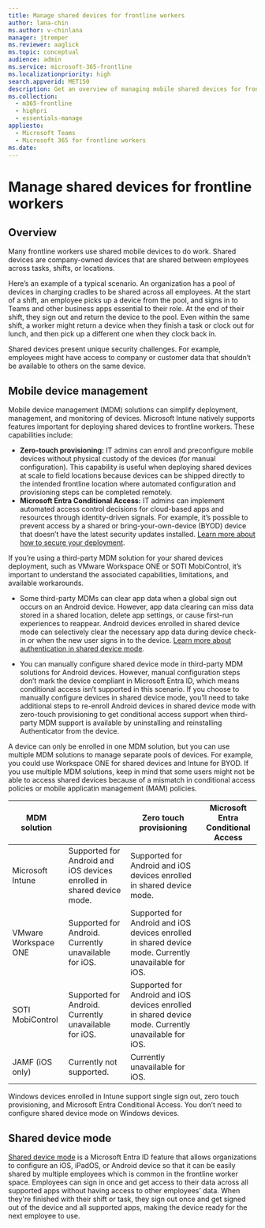 ```yaml
---
title: Manage shared devices for frontline workers
author: lana-chin
ms.author: v-chinlana
manager: jtremper
ms.reviewer: aaglick
ms.topic: conceptual
audience: admin
ms.service: microsoft-365-frontline
ms.localizationpriority: high
search.appverid: MET150
description: Get an overview of managing mobile shared devices for frontline workers in your organization. 
ms.collection: 
  - m365-frontline
  - highpri
  - essentials-manage
appliesto: 
  - Microsoft Teams
  - Microsoft 365 for frontline workers
ms.date: 
---
```


# Manage shared devices for frontline workers

## Overview

Many frontline workers use shared mobile devices to do work. Shared devices are company-owned devices that are shared between employees across tasks, shifts, or locations.

Here’s an example of a typical scenario. An organization has a pool of devices in charging cradles to be shared across all employees. At the start of a shift, an employee picks up a device from the pool, and signs in to Teams and other business apps essential to their role. At the end of their shift, they sign out and return the device to the pool. Even within the same shift, a worker might return a device when they finish a task or clock out for lunch, and then pick up a different one when they clock back in.

Shared devices present unique security challenges. For example, employees might have access to company or customer data that shouldn’t be available to others on the same device.

## Mobile device management

Mobile device management (MDM) solutions can simplify deployment, management, and monitoring of devices. Microsoft Intune natively supports features important for deploying shared devices to frontline workers. These capabilities include:

- **Zero-touch provisioning:** IT admins can enroll and preconfigure mobile devices without physical custody of the devices (for manual configuration). This capability is useful when deploying shared devices at scale to field locations because devices can be shipped directly to the intended frontline location where automated configuration and provisioning steps can be completed remotely.
- **Microsoft Entra Conditional Access:** IT admins can implement automated access control decisions for cloud-based apps and resources through identity-driven signals. For example, it’s possible to prevent access by a shared or bring-your-own-device (BYOD) device that doesn’t have the latest security updates installed. [Learn more about how to secure your deployment](flw-setup-microsoft-365.md#step-6-configure-security).

If you’re using a third-party MDM solution for your shared devices deployment, such as VMware Workspace ONE or SOTI MobiControl, it’s important to understand the associated capabilities, limitations, and available workarounds.

- Some third-party MDMs can clear app data when a global sign out occurs on an Android device. However, app data clearing can miss data stored in a shared location, delete app settings, or cause first-run experiences to reappear. Android devices enrolled in shared device mode can selectively clear the necessary app data during device check-in or when the new user signs in to the device. [Learn more about authentication in shared device mode](#authentication).

- You can manually configure shared device mode in third-party MDM solutions for Android devices. However, manual configuration steps don’t mark the device compliant in Microsoft Entra ID, which means conditional access isn’t supported in this scenario. If you choose to manually configure devices in shared device mode, you’ll need to take additional steps to re-enroll Android devices in shared device mode with zero-touch provisioning to get conditional access support when third-party MDM support is available by uninstalling and reinstalling Authenticator from the device.

A device can only be enrolled in one MDM solution, but you can use multiple MDM solutions to manage separate pools of devices. For example, you could use Workspace ONE for shared devices and Intune for BYOD. If you use multiple MDM solutions, keep in mind that some users might not be able to access shared devices because of a mismatch in conditional access policies or mobile applicatin management (MAM) policies.

|MDM solution ||Zero touch provisioning|Microsoft Entra Conditional Access|
|-------------|---------------|-----------------------|---------------------------|
|Microsoft Intune |Supported for Android and iOS devices enrolled in shared device mode. |Supported for Android and iOS devices enrolled in shared device mode.|
|VMware Workspace ONE |Supported for Android. Currently unavailable for iOS. |Supported for Android and iOS devices enrolled in shared device mode. Currently unavailable for iOS.|
|SOTI MobiControl|Supported for Android. Currently unavailable for iOS.|Supported for Android and iOS devices enrolled in shared device mode. Currently unavailable for iOS.|
|JAMF (iOS only)|Currently not supported. |Currently unavailable for iOS. |

Windows devices enrolled in Intune support single sign out, zero touch provisioning, and Microsoft Entra Conditional Access. You don’t need to configure shared device mode on Windows devices.

## Shared device mode

[Shared device mode](/entra/identity-platform/msal-shared-devices) is a Microsoft Entra ID feature that allows organizations to configure an iOS, iPadOS, or Android device so that it can be easily shared by multiple employees which is common in the frontline worker space. Employees can sign in once and get access to their data across all supported apps without having access to other employees’ data. When they're finished with their shift or task, they sign out once and get signed out of the device and all supported apps, making the device ready for the next employee to use. 

<!--### Enroll Android and iOS personal devices

In addition to your company-owned devices, you can [enroll](/mem/intune/enrollment/device-enrollment) users' personally owned devices into management in Intune. For BYOD enrollment, you add device users in the Microsoft Intune admin center, configure their enrollment experience, and set up Intune policies. Users complete enrollment themselves in the Intune Company Portal app that's installed on their device.

In some cases, users may be reluctant to enroll their personal devices into management. If device enrollment isn't an option, you can choose a mobile application management (MAM) approach and use [app protection policies](/mem/intune/apps/app-protection-policies) to manage apps that contain corporate data. For example, you can apply app protection policies to Teams and Office mobile apps to prevent company data from being copied to personal apps on the device.

To learn more, see ["Personal devices vs Organization-owned devices" in the Intune planning guide](/mem/intune/fundamentals/intune-planning-guide#personal-devices-vs-organization-owned-devices) and [Deployment guidance: Enroll devices in Microsoft Intune](/mem/intune/fundamentals/deployment-guide-enrollment).

## Authentication

Authentication features control who or what uses an account to gain access to applications, data, and resources. Organizations deploying shared devices to frontline workers need authentication controls that don’t impede worker productivity while preventing unauthorized or unintended access to applications and data when devices are transferred between authenticated users.

Microsoft’s frontline solution is delivered from the cloud and utilizes Microsoft Entra ID as the underlying identity service for securing Microsoft 365 applications and resources. These authentication features in Microsoft Entra ID address the unique considerations for shared devices deployments: automatic single sign-on, single sign out, and other strong authentication methods.

### Shared device mode

[Shared device mode](/azure/active-directory/develop/msal-shared-devices) is a feature of Microsoft Entra ID that enables you to configure devices to be shared by employees. This feature enables single sign-on (SSO) and device-wide sign out for Microsoft Teams and all other apps that support shared device mode. You can integrate this capability into your line-of-business (LOB) apps using the Microsoft Authentication Library (MSAL). Once a device is in shared device mode, applications that leverage Microsoft Authentication Library (MSAL) can detect that they’re running on a shared device and determine who the current active user is. With this information, applications can accomplish these authentication controls:

- **Automatic single sign-on:** If a user has already signed into another MSAL application, the user will be logged into any application compatible with Shared Device Mode. This is an improvement to the previous single sign-on experience because it further reduces the time it takes to access applications after signing into the first application by removing the need for a user to select a previously signed in account.
- **Single sign-out:** Once a user signs out of an app using MSAL, all other applications integrated with shared device mode can stop background processes and commence sign out data clearing processes to prevent unauthorized or unintended access by the next user.

Here's how shared device mode works, using Teams as an example. When an employee signs in to Teams at the start of their shift, they’re automatically signed in to all other apps that support shared device mode on the device. At the end of their shift, when they sign out of Teams, they're signed out globally from all other apps that support shared device mode. After sign out, the employee's data and company data in Teams (including apps hosted within it) and in all other apps that support shared device mode can no longer be accessed. The device is ready for the next employee and can be safely handed off.

Shared device mode is an improvement to the app data clear functionality for Android because it allows application developers to selectively clear personal user data without impacting app settings or cached data. With shared device mode, the flags that allow an application to remember if a first run experience is shown aren't deleted so users don’t see a first run experience every time they sign-on.

Shared device mode also allows a device to be enrolled into Microsoft Entra ID once for all users so that you can easily create profiles that secure app and data usage on the shared device. This allows you to support conditional access without having to re-enroll the device every time a new user authenticates into the device.

You use a mobile device management (MDM) solution like Microsoft Intune or Microsoft Configuration Manager to prepare a device to be shared by installing the [Microsoft Authenticator app](https://support.microsoft.com/account-billing/how-to-use-the-microsoft-authenticator-app-9783c865-0308-42fb-a519-8cf666fe0acc) and turning on shared mode. Teams and all other apps that support shared device mode use the shared mode setting to manage users on the device. The MDM solution you use should also perform a device cleanup when sign out occurs.

> [!NOTE]
> Shared device mode isn’t a full data loss prevention solution. Shared device mode should be used in conjunction with Microsoft Application Manager (MAM) policies to ensure that data doesn’t leak to areas of the device that aren’t leveraging shared device mode (e.g., local file storage).

#### Prerequisites and considerations

You’ll need to meet the following prerequisites to use shared device mode.

- The device must first have Microsoft Authenticator installed.
- The device must be enrolled in shared device mode.
- All the applications that need these benefits need to integrate with the shared device mode APIs in MSAL.

MAM policies are required to prevent data from moving from shared device mode enabled applications to non-shared device mode enabled applications.

Currently, zero-touch provisioning of shared device mode is only available with Intune. If you’re using a third-party MDM solution, devices must be enrolled in shared device mode using the [manual configuration steps](/azure/active-directory/develop/tutorial-v2-shared-device-mode#set-up-an-android-device-in-shared-mode).

> [!NOTE]
> Conditional access isn’t fully supported for devices that are configured manually.

Some Microsoft 365 applications don’t currently support shared device mode. The table below summarizes what is available. If the application you need lacks shared device mode integration, it’s recommended that you run a web-based version of your application in either Microsoft Teams or Microsoft Edge to get the benefits of shared device mode.

Shared device mode is currently supported on Android devices. Here's some resources to help you get started.

#### Enroll Android devices into shared device mode

To manage and enroll Android devices into shared device mode using Intune, devices must be running Android OS version 8.0 or later, and have Google Mobile Services (GMS) connectivity. To learn more, see:

- [Set up Intune enrollment for Android Enterprise dedicated devices](/mem/intune/enrollment/android-kiosk-enroll)
- [Enroll Android Enterprise dedicated devices into Microsoft Entra shared device mode](https://techcommunity.microsoft.com/t5/intune-customer-success/enroll-android-enterprise-dedicated-devices-into-azure-ad-shared/ba-p/1820093)

You can also choose to deploy the Microsoft Managed Home Screen app to tailor the experience for users on their Intune-enrolled Android dedicated devices. Managed Home Screen acts as a launcher for other approved apps to run on top of it, and lets you customize devices and restrict what employees can access. For example, you can define how apps appear on the home screen, add your company logo, set custom wallpaper, and allow employees to set a session PIN. You can even configure sign out to happen automatically after a specified period of inactivity.  To learn more, see:

- [Configure the Microsoft Managed Home Screen app for Android Enterprise](/mem/intune/apps/app-configuration-managed-home-screen-app)
- [How to set up Microsoft Managed Home Screen on dedicated devices in multi-app kiosk mode](https://techcommunity.microsoft.com/t5/intune-customer-success/how-to-setup-microsoft-managed-home-screen-on-dedicated-devices/ba-p/1388060)

#### For developers creating apps for shared device mode

If you're a developer, see the following resources for more information about how to integrate your app with shared device mode:

- [Shared device mode for Android devices](/azure/active-directory/develop/msal-android-shared-devices)
- [Shared device mode for iOS devices](/azure/active-directory/develop/msal-ios-shared-devices)

### Multifactor authentication

Microsoft Entra ID supports several forms of multifactor authentication with the Authenticator app, FIDO2 keys, SMS, voice calls, and more.

Due to higher cost and legal restrictions, the most secure authentication methods may not be practical for many organizations. For example, FIDO2 security keys are typically considered too expensive, biometric tools like Windows Hello may run against existing regulations or union rules, and SMS sign in may not be possible if frontline workers aren’t permitted to bring their personal devices to work.

multifactor authentication provides a high level of security for applications and data but adds ongoing friction to user sign-on. For organizations that choose BYOD deployments, multifactor authentication may or may not be a practical option. It's highly recommended that business and technical teams validate the user experience with multifactor authentication before broad rollout so that the user impact can be properly considered in change management and readiness efforts.

If multifactor authentication isn't feasible for your organization or deployment model, you should plan to leverage robust conditional access policies to reduce security risk.

#### Passwordless authentication

To further simplify access for your frontline workforce, you can leverage passwordless authentication methods so that workers don’t need to remember or type in their passwords. Passwordless authentication methods are also typically more secure, and many can satisfy MFA requirements if necessary.

Before proceeding with a passwordless authentication method, you’ll need to determine if it can work in your existing environment. Considerations like cost, OS support, personal device requirement, and MFA support can impact whether an authentication method would work for your needs. For example, FIDO2 security keys are currently considered too expensive, and SMS and Authenticator sign in may not be possible if frontline workers aren't permitted to bring their personal devices to work.

Refer to the table to assess passwordless authentication methods for your frontline scenario.

|Method|OS support|Requires personal device|Supports multifactor authentication |
|------|----------|------------------------|-------------------------------------|
|SMS sign in |Android and iOS |Yes |No |
|Windows Hello |Windows |No |Yes |
|Microsoft Authenticator |All |Yes |Yes |
|FIDO2 Key |Windows |No |Yes |

If you're deploying with shared devices and the previous passwordless options aren't feasible, you can opt to disable strong password requirements so that users can provide simpler passwords while logging into managed devices. If you choose to disable strong password requirements, you should consider adding these strategies to your implementation plan.

- Only disable strong password requirements for users of shared devices.
- Create a conditional access policy that prevents these users from logging into non-shared devices on non-trusted networks.

## Authorization

Authorization features control what an authenticated user can do or access. In Microsoft 365, this is achieved through a combination of Microsoft Entra Conditional Access policies and application protection policies.

Implementing robust authorization controls is a critical component of securing a frontline shared devices deployment, particularly if it isn't possible to implement strong authentication methods like multifactor authentication (MFA) for cost or practicality reasons.

<a name='azure-ad-conditional-access'></a>

### Microsoft Entra Conditional Access

With conditional access, you can create rules that limit access based on the following signals:

- User or group membership
- IP location information
- Device (only available if the device is enrolled in Microsoft Entra ID)
- Application
- Real-time and calculated risk detection

Conditional access policies can be used to block access when a user is on a non-compliant device or while they’re on an untrusted network. For example, you may want to use conditional access to prevent users from accessing an inventory application when they aren’t on the work network or are using an unmanaged device, depending on your organization’s analysis of applicable laws.

For BYOD scenarios where it makes sense to access data outside of work, such as HR-related information or non-business-related applications, you may choose to implement more permissive conditional access policies alongside strong authentication methods like multifactor authentication.

Conditional access is supported for:

- Shared Windows devices managed in Intune.
- Shared Android and iOS devices enrolled in shared device mode with zero-touch provisioning.
- BYOD for Windows, Android, and iOS managed with Intune or third-party MDM solutions.

Conditional access **not** supported for:

- Devices manually configured with shared device mode, including Android and iOS devices managed with third-party MDM solutions.
- iPad devices that use Shared iPad for Business.

> [!NOTE]
> Conditional access for Android devices managed with select third-party MDM solutions is coming soon.

For more information on conditional access, see the [Microsoft Entra Conditional Access documentation](/azure/active-directory/conditional-access/).

### App protection policies

With MAM from Intune, you can use app protection policies (APP) with applications that have integrated with Intune’s [APP SDK](/mem/intune/developer/app-sdk-get-started). This allows you to further protect your organization's data within an application.

With app protection policies you can add access control safeguards, such as:

- Require a PIN to open an app in a work context.
- Control the sharing of data between applications
- Prevent the saving of company app data to a personal storage location
- Ensure the device’s operating system is up to date

You can also use APPs to ensure that data doesn’t leak to applications that don't support shared device mode. To prevent data loss, the following APPs must be enabled on shared devices:

- Disable copy/paste to non-shared device mode enabled applications.
- Disable local file saving.
- Disable data transfer capabilities to non-shared device mode enabled applications.

APPs are helpful in BYOD scenarios because they allow you to protect your data at the app level without having to manage the entire device. This is important in scenarios where employees may have a device managed by another tenant (for example, a university or another employer) and can't be managed by another company.

## Application management

Your deployment plan should include an inventory and assessment of the applications that frontline workers will need to do their jobs. This section covers considerations and necessary steps to ensure that users have access to required applications and that the experience is optimized in the context of your frontline implementation.

For the purposes of this assessment, applications are categorized in three groups:

- **Microsoft applications** are built and supported by Microsoft. Microsoft applications support Microsoft Entra ID and integrate with Intune’s APP SDK. However, not all Microsoft applications are supported with shared device mode. [See a list of supported applications and availability.](authentication bookmark)
- **Third-party applications** are built and sold commercially by a third-party provider. Some applications don’t support Microsoft Entra ID, Intune’s APP SDK, or shared device mode. Work with the application provider and your Microsoft account team to confirm what the user experience will be.
- **Custom line-of-business applications** are developed by your organization to address internal business needs. If you build applications using Power Apps, your app will automatically be enabled with Microsoft Entra ID, Intune, and shared device mode.

The applications that frontline users access meet these requirements (as applicable) for global single-in and single sign out to be enabled.

- **Integrate custom and third-party applications with [MSAL](/azure/active-directory/develop/msal-overview):** Users can authenticate into your applications using Microsoft Entra ID, enable SSO, and conditional access policies can be applied.
- **Integrate applications with shared device mode (applies only to Android or iOS shared devices):** Applications can use the necessary shared device mode APIs in MSAL to perform automatic single sign-on and single sign out. Appropriately using these APIs allows you to integrate with shared device mode. This isn’t necessary if you’re running your application in Teams, Microsoft Edge, or PowerApps.
- **Integrate with Intune’s APP SDK (applies only to Android or iOS shared devices):** Applications can be managed in Intune to prevent unintended or unauthorized data exposure. This isn’t necessary if your MDM performs app data clears that wipe any sensitive data during device check-in flows (single sign out).

Once you’ve successfully validated your applications, you can deploy them to managed devices using your MDM solution. This allows you to preinstall all the necessary applications during device enrollment so that users have everything they need on day one.

### App launchers for Android devices

On Android devices, the best way of providing a focused experience as soon as an employee opens a device is to provide a customized launch screen. With a customized launch screen, you can show only the relevant applications an employee needs to use and widgets that highlight key information.

Most MDM solutions provide their own app launcher that can be used. For example, Microsoft provides Managed Home Screen. If you want to build your own custom app launcher for shared devices, you’ll need to integrate it with shared device mode so that single sign-on and single sign out works on your devices. The following table highlights some of the most common app launchers available today by Microsoft and third-party developers.

|App launcher |Capabilities|
|-------------|------------|
|Managed Home Screen |Use Managed Home Screen when you want your end users to have access to a specific set of applications on your Intune-enrolled dedicated devices. Because Managed Home Screen can be automatically launched as the default home screen on the device and appears to the end user as the only home screen, it's useful in shared devices scenarios when a locked down experience is required. |
|Microsoft Launcher |Microsoft Launcher lets users personalize their phone, stay organized on the go, and transfer work from their phone to their PC. Microsoft Launcher differs from Managed Home Screen because it allows the end user access to their standard home screen. Microsoft Launcher is therefore useful in BYOD scenarios. |
|VMware Workspace ONE Launcher |For customers using VMware, the Workspace ONE Launcher is he best tool to curate a set of applications that your frontline workforce needs access to. The sign out option from this launcher is also what enables Android App Data Clear for single sign out on VMware devices. VMware Workspace ONE Launcher doesn't currently support shared device mode. |
|Custom app launcher |If you want a fully customized experience, you can build out your own custom app launcher. You can integrate your launcher with shared device mode so that your users only need to sign in and out once. |

## Related articles

- [Frontline worker management](/azure/active-directory/fundamentals/frontline-worker-management)-->
